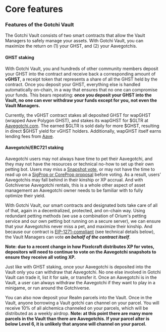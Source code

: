 # Core features

### Features of the Gotchi Vault <a href="#_5qtvy945nhwp" id="_5qtvy945nhwp"></a>

The Gotchi Vault consists of two smart contracts that allow the Vault Managers to safely manage your assets. With Gotchi Vault, you can maximize the return on (1) your GHST, and (2) your Aavegotchis.

#### GHST staking <a href="#_4qwstq4sjziu" id="_4qwstq4sjziu"></a>

With Gotchi Vault, you and hundreds of other community members deposit your GHST into the contract and receive back a corresponding amount of **vGHST**, a receipt token that represents a share of all the GHST held by the contract. Once you deposit your GHST, everything else is handled automatically on-chain, in a way that ensures that no one can compromise your funds. This bears repeating: **once you deposit your GHST into the Vault, no one can ever withdraw your funds except for you, not even the Vault Managers.**

Currently, the vGHST contract stakes all deposited GHST for wapGHST (wrapped Aave Polygon GHST), and stakes its wapGHST for $GLTR at [Aavegotchi.com](https://app.aavegotchi.com/stake-gltr).  The earned $GLTR is sold daily for more $GHST, resulting in direct $GHST yield for vGHST holders.   Additionally, wapGHST itself earns lending fees from [Aave](https://app.aave.com).

#### Aavegotchi/ERC721 staking <a href="#_1o9gylriaxml" id="_1o9gylriaxml"></a>

Aavegotchi users may not always have time to pet their Aavegotchi, and they may not have the resources or technical no-how to set up their own petting bot. Users may miss a [Snapshot vote](https://wiki.aavegotchi.com/en/dao#voting), or may not have the time to read up on a [SigProp or CoreProp proposal](https://wiki.aavegotchi.com/en/dao#type-of-proposals) before voting. As a result, users’ Aavegotchis may fall behind in their kinship or XP accrual. And with Gotchiverse Aavegotchi rentals, this is a whole other aspect of asset management an Aavegotchi owner needs to be familiar with to fully optimize their yield.

With Gotchi Vault, our smart contracts and designated bots take care of all of that, again in a decentralized, protected, and on-chain way. Using redundant petting methods (we use a combination of Orium's petting service and our own petting bot running on a secure server), we can ensure that your Aavegotchis never miss a pet, and maximize their kinship. And because our contract is [EIP-1271-compliant](https://eips.ethereum.org/EIPS/eip-1271) (see technical details below), the Vault Managers can vote _**on behalf of the contract itself**_.

**Note: due to a recent change in how Pixelcraft distributes XP for votes, depositors will need to continue to vote on the Aavegotchi snapshots to ensure they receive all voting XP.**

Just like with GHST staking, once your Aavegotchi is deposited into the Vault only you can withdraw that Aavegotchi. No one else involved in Gotchi Vault can trade it, list it for sale, or transfer it. Once an Aavegotchi is in the Vault, a user can always withdraw the Aavegotchi if they want to play in a minigame, or run around the Gotchiverse.

You can also now deposit your Realm parcels into the Vault.  Once in the Vault, anyone borrowing a Vault gotchi can channel on your parcel.  You will receive 10% of all alchemica channeled on your parcels, which will be distributed as a weekly airdrop.  **Note: at this point there are many more parcels in the Vault than there are Aavegotchis.  If your parcel alter is below Level 6, it is unlikely that anyone will channel on your parcel.**

